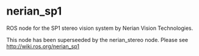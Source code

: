 # nerian_sp1

ROS node for the SP1 stereo vision system by Nerian Vision Technologies.

This node has been superseeded by the nerian_stereo node. Please see http://wiki.ros.org/nerian_sp1

